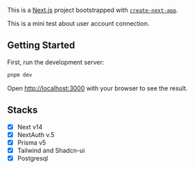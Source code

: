 This is a [Next.js](https://nextjs.org/) project bootstrapped with [`create-next-app`](https://github.com/vercel/next.js/tree/canary/packages/create-next-app).

This is a mini test about user account connection.

## Getting Started

First, run the development server:

```bash
pnpm dev
```

Open [http://localhost:3000](http://localhost:3000) with your browser to see the result.

## Stacks

-   [x] Next v14
-   [x] NextAuth v.5
-   [x] Prisma v5
-   [x] Tailwind and Shadcn-ui
-   [x] Postgresql
